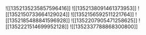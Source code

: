 ![[1352135235857596416]]
![[1352138091461373953]]
![[1352150733664129024]]
![[1352156592511221764]]
![[1352185488841596928]]
![[1352207905471258625]]
![[1352221514699952128]]
![[1352337788868300800]]
